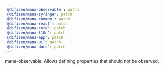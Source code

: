 ```yaml
---
'@difizen/mana-observable': patch
'@difizen/mana-syringe': patch
'@difizen/mana-common': patch
'@difizen/mana-react': patch
'@difizen/mana-core': patch
'@difizen/mana-l10n': patch
'@difizen/mana-app': patch
'@difizen/mana-ui': patch
'@difizen/mana-docs': patch
---
```


mana-observable: Allows defining properties that should not be observed.

